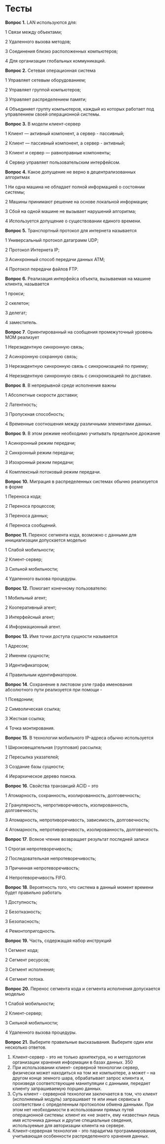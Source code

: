 # Тесты

**Вопрос 1.** LAN используются для:&#x20;

&#x20;1 Связи между объектами;&#x20;

2 Удаленного вызова методов;

3 Соединения близко расположенных компьютеров;&#x20;

4 Для организации глобальных коммуникаций.

**Вопрос 2.** Сетевая операционная система&#x20;

&#x20;1 Управляет сетевым оборудованием;

&#x20;2 Управляет группой компьютеров;

3 Управляет распределением памяти;&#x20;

4 Объединяет группу компьютеров, каждый из которых работает под управлением своей операционной системы.

**Вопрос 3.** В модели клиент-сервер&#x20;

&#x20;1 Клиент — активный компонент, а сервер - пассивный;&#x20;

2 Клиент — пассивный компонент, а сервер - активный;&#x20;

3 Клиент и сервер — равноправные компоненты;

4 Сервер управляет пользовательским интерфейсом.

**Вопрос 4.** Какое допущение не верно в децентрализованных алгоритмах

1 Ни одна машина не обладает полной информацией о состоянии системы;

2 Машины принимают решение на основе локальной информации;

3 Сбой на одной машине не вызывает нарушений алгоритма;&#x20;

4 Используется допущение о существовании единого времени.

**Вопрос 5.** Транспортный протокол для интернета называется&#x20;

&#x20;1 Универсальный протокол датаграмм UDP;

2 Протокол Интернета IP;

3 Асинхронный способ передачи данных ATM;

4 Протокол передачи файлов FTP.

**Вопрос 6.** Реализация интерфейса объекта, вызываемая на машине клиента, называется&#x20;

&#x20;1 прокси;&#x20;

2 скелетон;&#x20;

3 делегат;&#x20;

4 заместитель.

**Вопрос 7**. Ориентированный на сообщения промежуточный уровень MOM реализует&#x20;

&#x20;1 Нерезидентную синхронную связь;

2 Асинхронную сохранную связь;&#x20;

3 Нерезидентную синхронную связь с синхронизацией по приему;

4 Нерезидентную синхронную связь с синхронизацией по доставке.

**Вопрос 8**. В непрерывной среде исполнения важны&#x20;

&#x20;1 Абсолютные скорости доставки;

2 Латентность;

3 Пропускная способность;&#x20;

4 Временные соотношения между различными элементами данных.&#x20;

**Вопрос 9.** В этом режиме необходимо учитывать предельное дрожание&#x20;

1 Асинхронный режим передачи;

2 Синхронный режим передачи;

3 Изохронный режим передачи;&#x20;

4 Комплексный потоковый режим передачи.

**Вопрос 10.** Миграция в распределенных системах обычно реализуется в форме&#x20;

1 Переноса кода;

2 Переноса процессов;

3 Переноса данных;

4 Переноса сообщений.

**Вопрос 11.** Перенос сегмента кода, возможно с данными для инициализации допускается моделью&#x20;

1 Слабой мобильности;

2 Клиент-сервер;&#x20;

3 Сильной мобильности;&#x20;

4 Удаленного вызова процедуры.

**Вопрос 12.** Помогает конечному пользователю:&#x20;

1 Мобильный агент;

2 Кооперативный агент;

3 Интерфейсный агент;

4 Информационный агент.

**Вопрос 13.** Имя точки доступа сущности называется

1 Адресом;

2 Именем сущности;

3 Идентификатором;

4 Правильным идентификатором.

**Вопрос 14**. Сохранение в листовом узле графа именования абсолютного пути реализуется при помощи - &#x20;

1 Псевдоним;

2 Символическая ссылка;

3 Жесткая ссылка;

4 Точка монтирования.

**Вопрос 15**. В технологии мобильного IP-адреса обычно используется&#x20;

1 Широковещательная (групповая) рассылка;

2 Пересылка указателей;

3 Создание базы сущности;

4 Иерархическое дерево поиска.&#x20;

**Вопрос 16**. Свойства транзакций ACID – это &#x20;

1 Атомарность, сохранность, изолированность, долговечность;&#x20;

2 Гранулярность, непротиворечивость, изолированность, долговечность;

3 Атомарность, непротиворечивость, зависимость, долговечность;

4 Атомарность, непротиворечивость, изолированность, долговечность.

**Вопрос 17**. Всякое чтение возвращает результат последней записи&#x20;

1 Строгая непротеворечивость;

2 Последовательная непротеворечивость;

3 Причинная непротеворечивость;

4 Непротеворечивость FIFO.&#x20;

**Вопрос 18**. Вероятность того, что система в данный момент времени будет правильно работать &#x20;

1 Доступность;

2 Безотказность;

3 Безопасность;

4 Ремонтопригодность.

**Вопрос 19.** Часть, содержащая набор инструкций &#x20;

1 Сегмент кода;

2 Сегмент ресурсов;

3 Сегмент исполнения;

4 Сегмент потока.

**Вопрос 20.** Перенос сегмента кода и сегмента исполнения допускается моделью&#x20;

1 Слабой мобильности;

2 Клиент-сервер;

3 Сильной мобильности;

4 Удаленного вызова процедуры.

**Вопрос 21.** Выберите правильные высказывания. Выберите один или несколько ответов.

1. Клиент-сервер - это не только архитектура, но и методология организации хранения информации в базах данных. 350
2. При использовании клиент- серверной технологии сервер, физически может находиться на том же компьютере, а может – на другом конце земного шара, обрабатывает запрос клиента и, произведя соответствующие манипуляции с данными, передает клиенту запрашиваемую порцию данных.
3. Суть клиент - серверной технологии заключается в том, что клиент (исполняемый модуль) запрашивает те или иные сервисы в соответствии с определенным протоколом обмена данными. При этом нет необходимости в использовании прямых путей операционной системы: клиент их «не знает», ему «известны» лишь имя источника данных и другие специальные сведения, используемые для авторизации клиента на сервере.
4. Клиент-серверная технология - это парадигма программирования, учитывающая особенности распределенного хранения данных.
